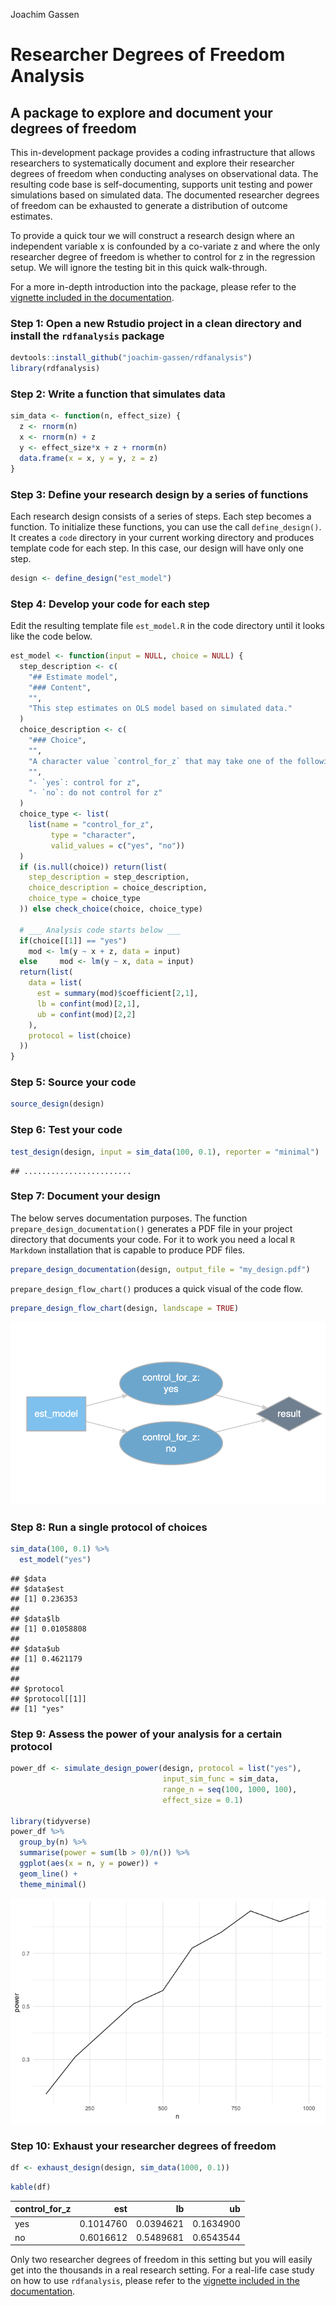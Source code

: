 Joachim Gassen

Researcher Degrees of Freedom Analysis
======================================

A package to explore and document your degrees of freedom
---------------------------------------------------------

This in-development package provides a coding infrastructure that allows researchers to systematically document and explore their researcher degrees of freedom when conducting analyses on observational data. The resulting code base is self-documenting, supports unit testing and power simulations based on simulated data. The documented researcher degrees of freedom can be exhausted to generate a distribution of outcome estimates.

To provide a quick tour we will construct a research design where an independent variable x is confounded by a co-variate z and where the only researcher degree of freedom is whether to control for z in the regression setup. We will ignore the testing bit in this quick walk-through.

For a more in-depth introduction into the package, please refer to the [vignette included in the documentation](https://joachim-gassen.github.io/rdfanalysis/articles/analyzing_rdf.html).

### Step 1: Open a new Rstudio project in a clean directory and install the `rdfanalysis` package

``` r
devtools::install_github("joachim-gassen/rdfanalysis")
library(rdfanalysis)
```

### Step 2: Write a function that simulates data

``` r
sim_data <- function(n, effect_size) {
  z <- rnorm(n)
  x <- rnorm(n) + z 
  y <- effect_size*x + z + rnorm(n) 
  data.frame(x = x, y = y, z = z)
}
```

### Step 3: Define your research design by a series of functions

Each research design consists of a series of steps. Each step becomes a function. To initialize these functions, you can use the call `define_design()`. It creates a `code` directory in your current working directory and produces template code for each step. In this case, our design will have only one step.

``` r
design <- define_design("est_model")
```

### Step 4: Develop your code for each step

Edit the resulting template file `est_model.R` in the code directory until it looks like the code below.

``` r
est_model <- function(input = NULL, choice = NULL) {
  step_description <- c(
    "## Estimate model",
    "### Content",
    "",
    "This step estimates on OLS model based on simulated data."
  )
  choice_description <- c(
    "### Choice",
    "",
    "A character value `control_for_z` that may take one of the following values:",
    "",
    "- `yes`: control for z",
    "- `no`: do not control for z"
  )
  choice_type <- list(
    list(name = "control_for_z", 
         type = "character", 
         valid_values = c("yes", "no"))
  )
  if (is.null(choice)) return(list(
    step_description = step_description,
    choice_description = choice_description,
    choice_type = choice_type
  )) else check_choice(choice, choice_type)

  # ___ Analysis code starts below ___
  if(choice[[1]] == "yes") 
    mod <- lm(y ~ x + z, data = input)
  else     mod <- lm(y ~ x, data = input)
  return(list(
    data = list(
      est = summary(mod)$coefficient[2,1],
      lb = confint(mod)[2,1],
      ub = confint(mod)[2,2]
    ),
    protocol = list(choice)
  ))  
} 
```

### Step 5: Source your code

``` r
source_design(design)
```

### Step 6: Test your code

``` r
test_design(design, input = sim_data(100, 0.1), reporter = "minimal")
```

    ## ........................

### Step 7: Document your design

The below serves documentation purposes. The function `prepare_design_documentation()` generates a PDF file in your project directory that documents your code. For it to work you need a local `R Markdown` installation that is capable to produce PDF files.

``` r
prepare_design_documentation(design, output_file = "my_design.pdf")
```

`prepare_design_flow_chart()` produces a quick visual of the code flow.

``` r
prepare_design_flow_chart(design, landscape = TRUE)
```

![](README_files/figure-markdown_github/flow_chart-1.png)

### Step 8: Run a single protocol of choices

``` r
sim_data(100, 0.1) %>%
  est_model("yes")
```

    ## $data
    ## $data$est
    ## [1] 0.236353
    ## 
    ## $data$lb
    ## [1] 0.01058808
    ## 
    ## $data$ub
    ## [1] 0.4621179
    ## 
    ## 
    ## $protocol
    ## $protocol[[1]]
    ## [1] "yes"

### Step 9: Assess the power of your analysis for a certain protocol

``` r
power_df <- simulate_design_power(design, protocol = list("yes"), 
                                  input_sim_func = sim_data, 
                                  range_n = seq(100, 1000, 100),
                                  effect_size = 0.1)

library(tidyverse)
power_df %>%
  group_by(n) %>%
  summarise(power = sum(lb > 0)/n()) %>%
  ggplot(aes(x = n, y = power)) +
  geom_line() + 
  theme_minimal()
```

![](README_files/figure-markdown_github/sim_power-1.png)

### Step 10: Exhaust your researcher degrees of freedom

``` r
df <- exhaust_design(design, sim_data(1000, 0.1)) 
```

``` r
kable(df)
```

| control\_for\_z |        est|         lb|         ub|
|:----------------|----------:|----------:|----------:|
| yes             |  0.1014760|  0.0394621|  0.1634900|
| no              |  0.6016612|  0.5489681|  0.6543544|

Only two researcher degrees of freedom in this setting but you will easily get into the thousands in a real research setting. For a real-life case study on how to use `rdfanalysis`, please refer to the [vignette included in the documentation](https://joachim-gassen.github.io/rdfanalysis/articles/analyzing_rdf.html).
